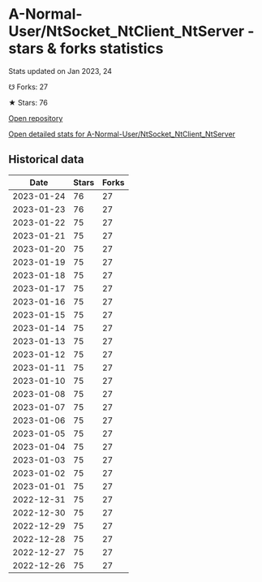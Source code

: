 # A-Normal-User/NtSocket_NtClient_NtServer - stars & forks statistics

Stats updated on Jan 2023, 24

☋ Forks: 27

★ Stars: 76

[Open repository](https://github.com/A-Normal-User/NtSocket_NtClient_NtServer)

[Open detailed stats for A-Normal-User/NtSocket_NtClient_NtServer](https://reviewgithub.com/rep/A-Normal-User/NtSocket_NtClient_NtServer)

## Historical data
| Date | Stars | Forks |
|------|-------|-------|
| 2023-01-24 | 76 | 27 | 
| 2023-01-23 | 76 | 27 | 
| 2023-01-22 | 75 | 27 | 
| 2023-01-21 | 75 | 27 | 
| 2023-01-20 | 75 | 27 | 
| 2023-01-19 | 75 | 27 | 
| 2023-01-18 | 75 | 27 | 
| 2023-01-17 | 75 | 27 | 
| 2023-01-16 | 75 | 27 | 
| 2023-01-15 | 75 | 27 | 
| 2023-01-14 | 75 | 27 | 
| 2023-01-13 | 75 | 27 | 
| 2023-01-12 | 75 | 27 | 
| 2023-01-11 | 75 | 27 | 
| 2023-01-10 | 75 | 27 | 
| 2023-01-08 | 75 | 27 | 
| 2023-01-07 | 75 | 27 | 
| 2023-01-06 | 75 | 27 | 
| 2023-01-05 | 75 | 27 | 
| 2023-01-04 | 75 | 27 | 
| 2023-01-03 | 75 | 27 | 
| 2023-01-02 | 75 | 27 | 
| 2023-01-01 | 75 | 27 | 
| 2022-12-31 | 75 | 27 | 
| 2022-12-30 | 75 | 27 | 
| 2022-12-29 | 75 | 27 | 
| 2022-12-28 | 75 | 27 | 
| 2022-12-27 | 75 | 27 | 
| 2022-12-26 | 75 | 27 | 

